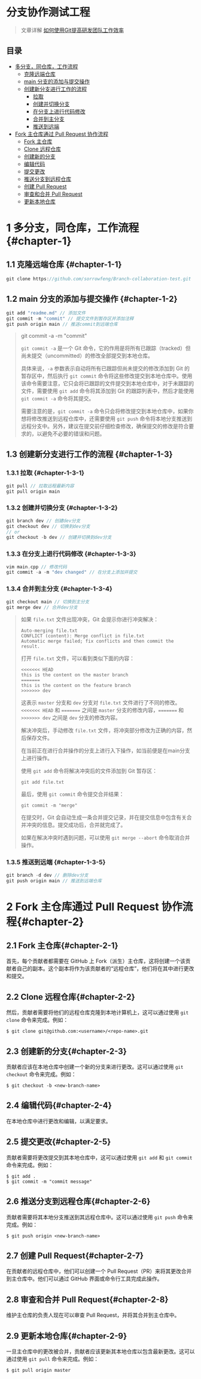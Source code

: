 # 分支协作测试工程

> 文章详解 [如何使用Git提高研发团队工作效率](https://zhuanlan.zhihu.com/p/55602151)




## 目录

* [多分支，同仓库，工作流程](#多分支，同仓库，工作流程)
	* [克隆远端仓库 ](#克隆远端仓库)
	* [main 分支的添加与提交操作 ](#chapter-1-2)
	* [创建新分支进行工作的流程 ](#chapter-1-3)
		* [拉取 ](#chapter-1-3-1)
		* [创建并切换分支 ](#chapter-1-3-2)
		* [在分支上进行代码修改 ](#chapter-1-3-3)
		* [合并到主分支 ](#chapter-1-3-4)
		* [推送到远端 ](#chapter-1-3-5)
* [Fork 主仓库通过 Pull Request 协作流程](#chapter-2)
	* [Fork 主仓库 ](#chapter-2-1)
	* [Clone 远程仓库 ](#chapter-2-2)
	* [创建新的分支 ](#chapter-2-3)
	* [编辑代码 ](#chapter-2-4)
	* [提交更改 ](#chapter-2-5)
	* [推送分支到远程仓库 ](#chapter-2-6)
	* [创建 Pull Request ](#chapter-2-7)
	* [审查和合并 Pull Request ](#chapter-2-8)
	* [更新本地仓库 ](#chapter-2-9)




# 1 多分支，同仓库，工作流程  {#chapter-1}

## 1.1 克隆远端仓库 {#chapter-1-1}

```cpp
git clone https://github.com/sorrowfeng/Branch-collaboration-test.git
```

## 1.2 main 分支的添加与提交操作 {#chapter-1-2}

```cpp
git add "readme.md" // 添加文件
git commit -m "commit" // 提交文件到暂存区并添加注释
git push origin main // 推送commit到远端仓库
```

> git commit -a -m "commit" 
>
> `git commit -a` 是一个 Git 命令，它的作用是将所有已跟踪（tracked）但尚未提交（uncommitted）的修改全部提交到本地仓库。
>
> 具体来说，`-a` 参数表示自动将所有已跟踪但尚未提交的修改添加到 Git 的暂存区中，然后执行 `git commit` 命令将这些修改提交到本地仓库中。使用该命令需要注意，它只会将已跟踪的文件提交到本地仓库中，对于未跟踪的文件，需要使用 `git add` 命令将其添加到 Git 的跟踪列表中，然后才能使用 `git commit -a` 命令将其提交。
>
> 需要注意的是，`git commit -a` 命令只会将修改提交到本地仓库中，如果你想将修改推送到远程仓库中，还需要使用 `git push` 命令将本地分支推送到远程分支中。另外，建议在提交前仔细检查修改，确保提交的修改是符合要求的，以避免不必要的错误和问题。

## 1.3 创建新分支进行工作的流程 {#chapter-1-3}

### 1.3.1 拉取 {#chapter-1-3-1}

```cpp
git pull // 拉取远程最新内容
git pull origin main
```

### 1.3.2 创建并切换分支 {#chapter-1-3-2}

```cpp
git branch dev // 创建dev分支
git checkout dev // 切换到dev分支
// or
git checkout -b dev // 创建并切换到dev分支
```

### 1.3.3 在分支上进行代码修改 {#chapter-1-3-3}

```cpp
vim main.cpp // 修改代码
git commit -a -m "dev changed" // 在分支上添加并提交
```

### 1.3.4 合并到主分支 {#chapter-1-3-4}

``` cpp
git checkout main // 切换到主分支
git merge dev // 合并dev分支
```

> 如果 `file.txt` 文件出现冲突，Git 会提示你进行冲突解决：
>
> ```
> Auto-merging file.txt
> CONFLICT (content): Merge conflict in file.txt
> Automatic merge failed; fix conflicts and then commit the result.
> ```
>
> 打开 `file.txt` 文件，可以看到类似下面的内容：
>
> ```
> <<<<<<< HEAD
> this is the content on the master branch
> =======
> this is the content on the feature branch
> >>>>>>> dev
> ```
>
> 这表示 `master` 分支和 `dev` 分支对 `file.txt` 文件进行了不同的修改。`<<<<<<< HEAD` 和 `=======` 之间是 `master` 分支的修改内容，`=======` 和 `>>>>>>> dev` 之间是 `dev` 分支的修改内容。
>
> 解决冲突后，手动修改 `file.txt` 文件，将冲突部分修改为正确的内容，然后保存文件。
>
> 在当前正在进行合并操作的分支上进行入下操作，如当前便是在main分支上进行操作。
>
> 使用 `git add` 命令将解决冲突后的文件添加到 Git 暂存区：
>
> ```
> git add file.txt
> ```
>
> 最后，使用 `git commit` 命令提交合并结果：
>
> ```
> git commit -m "merge"
> ```
>
> 在提交时，Git 会自动生成一条合并提交记录，并在提交信息中包含有关合并冲突的信息。提交成功后，合并就完成了。
>
> 如果在解决冲突时遇到问题，可以使用 `git merge --abort` 命令取消合并操作。

### 1.3.5 推送到远端 {#chapter-1-3-5}

```cpp
git branch -d dev // 删除dev分支
git push origin main // 推送到远端仓库
```

# 2 Fork 主仓库通过 Pull Request 协作流程{#chapter-2}

## 2.1 Fork 主仓库{#chapter-2-1}

首先，每个贡献者都需要在 GitHub 上 Fork（派生）主仓库，这将创建一个该贡献者自己的副本。这个副本将作为该贡献者的“远程仓库”，他们将在其中进行更改和提交。

## 2.2 Clone 远程仓库{#chapter-2-2}

然后，贡献者需要将他们的远程仓库克隆到本地计算机上，这可以通过使用 `git clone` 命令来完成。例如：

```
$ git clone git@github.com:<username>/<repo-name>.git
```

## 2.3 创建新的分支{#chapter-2-3}

贡献者应该在本地仓库中创建一个新的分支来进行更改。这可以通过使用 `git checkout` 命令来完成。例如：

```
$ git checkout -b <new-branch-name>
```

## 2.4 编辑代码{#chapter-2-4}

在本地仓库中进行更改和编辑，以满足要求。

## 2.5 提交更改{#chapter-2-5}

贡献者需要将更改提交到其本地仓库中，这可以通过使用 `git add` 和 `git commit` 命令来完成。例如：

```
$ git add .
$ git commit -m "commit message"
```

## 2.6 推送分支到远程仓库{#chapter-2-6}

贡献者需要将其本地分支推送到其远程仓库中。这可以通过使用 `git push` 命令来完成。例如：

```
$ git push origin <new-branch-name>
```

## 2.7 创建 Pull Request{#chapter-2-7}

在贡献者的远程仓库中，他们可以创建一个 Pull Request（PR）来将其更改合并到主仓库中。他们可以通过 GitHub 界面或命令行工具完成此操作。

## 2.8 审查和合并 Pull Request{#chapter-2-8}

维护主仓库的负责人现在可以审查 Pull Request，并将其合并到主仓库中。

## 2.9 更新本地仓库{#chapter-2-9}

一旦主仓库中的更改被合并，贡献者应该更新其本地仓库以包含最新更改。这可以通过使用 `git pull` 命令来完成。例如：

```
$ git pull origin master
```



